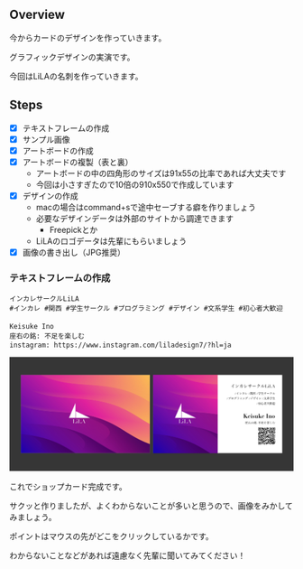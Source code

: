 ## Overview

今からカードのデザインを作っていきます。

グラフィックデザインの実演です。

今回はLiLAの名刺を作っていきます。



## Steps

- [x] テキストフレームの作成
- [x] サンプル画像
- [x] アートボードの作成
- [x] アートボードの複製（表と裏）
   - アートボードの中の四角形のサイズは91x55の比率であれば大丈夫です
   - 今回は小さすぎたので10倍の910x550で作成しています
- [x] デザインの作成
   - macの場合はcommand+sで途中セーブする癖を作りましょう
   - 必要なデザインデータは外部のサイトから調達できます
      - Freepickとか
   - LiLAのロゴデータは先輩にもらいましょう
- [x] 画像の書き出し（JPG推奨）

### テキストフレームの作成

````
インカレサークルLiLA
#インカレ #関西 #学生サークル #プログラミング #デザイン #文系学生 #初心者大歓迎

Keisuke Ino
座右の銘: 不足を楽しむ
instagram: https://www.instagram.com/liladesign7/?hl=ja
````

![card_design](images/card_design.jpg)



これでショップカード完成です。

サクッと作りましたが、よくわからないことが多いと思うので、画像をみかしてみましょう。

ポイントはマウスの先がどこをクリックしているかです。

わからないことなどがあれば遠慮なく先輩に聞いてみてください！

